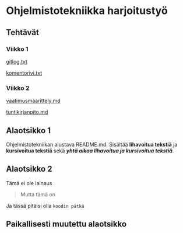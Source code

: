 # Ohjelmistotekniikka harjoitustyö

## Tehtävät

### Viikko 1

[gitlog.txt](https://github.com/federma/ot-harjoitustyo/blob/master/laskarit/viikko1/gitlog.txt)

[komentorivi.txt](https://github.com/federma/ot-harjoitustyo/blob/master/laskarit/viikko1/komentorivi.txt)

### Viikko 2

[vaatimusmaarittely.md](https://github.com/federma/ot-harjoitustyo/blob/master/dokumentaatio/vaatimusmaarittely.md)

[tuntikirjanpito.md](https://github.com/federma/ot-harjoitustyo/blob/master/dokumentaatio/tuntikirjanpito.md)

## Alaotsikko 1

Ohjelmistotekniikan alustava README.md. Sisältää **lihavoitua tekstiä** ja **kursivoitua tekstiä** sekä ***yhtä aikaa lihavoitua ja kursivoitua tekstiä***.


## Alaotsikko 2

Tämä ei ole lainaus

> Mutta tämä on

Ja tässä pitäisi olla `koodin pätkä`

## Paikallisesti muutettu alaotsikko
